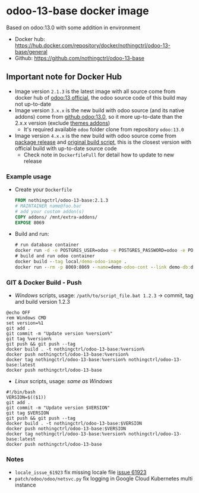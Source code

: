 # odoo-13-base docker image

Based on odoo:13.0 with some addition in environment

* Docker hub: https://hub.docker.com/repository/docker/nothingctrl/odoo-13-base/general
* Github: https://github.com/nothingctrl/odoo-13-base

## Important note for Docker Hub

* Image version `2.1.3` is the latest image with all source come from docker hub of [odoo:13 official](https://hub.docker.com/layers/library/odoo), the odoo source code of this build may not up-to-date
* Image version `3.x.x` is the new build with odoo source (and its native addons) come from [github odoo:13.0](https://github.com/odoo/odoo/tree/13.0), so it more up-to-date than the 2.x.x version (exclude [themes addons](https://github.com/odoo/design-themes))
  * It's required available `odoo` folder clone from repository `odoo:13.0`
* Image version `4.x.x` is the new build with odoo source come from [package release](https://nightly.odoo.com/13.0/nightly/deb/) and [original build script](https://github.com/odoo/docker/blob/26df6d6eef8df7a9927fbdade79772455de7e8eb/13.0/Dockerfile), this is the closest version with official build with up-to-date source code
  * Check note in `DockerfileFull` for detail how to update to new release

### Example usage

* Create your `Dockerfile`
  ```Dockerfile
  FROM nothingctrl/odoo-13-base:2.1.3
  # MAINTAINER name@foo.bar
  # add your custom addon(s)
  COPY addons/ /mnt/extra-addons/
  EXPOSE 8069
  ``` 
* Build and run: 
  ```cmd
  # run database container
  docker run -d -e POSTGRES_USER=odoo -e POSTGRES_PASSWORD=odoo -e POSTGRES_DB=postgres --name demo-db postgres:15
  # build and run odoo container
  docker build --tag local/demo-odoo-image .
  docker run --rm -p 8069:8069 --name=demo-odoo-cont --link demo-db:db -t local/demo-odoo-image
  ```

### GIT & Docker Build - Push

* _Windows_ scripts, usage: `/path/to/script_file.bat 1.2.3` → commit, tag and build version 1.2.3
```
@echo OFF
rem Windows CMD
set version=%1
git add .
git commit -m "Update version %version%"
git tag %version%
git push && git push --tag
docker build . -t nothingctrl/odoo-13-base:%version%
docker push nothingctrl/odoo-13-base:%version%
docker tag nothingctrl/odoo-13-base:%version% nothingctrl/odoo-13-base:latest
docker push nothingctrl/odoo-13-base
```

* _Linux_ scripts, usage: _same as Windows_
```
#!/bin/bash
VERSION=$(($1))
git add .
git commit -m "Update version $VERSION"
git tag $VERSION
git push && git push --tag
docker build . -t nothingctrl/odoo-13-base:$VERSION
docker push nothingctrl/odoo-13-base:$VERSION
docker tag nothingctrl/odoo-13-base:%version% nothingctrl/odoo-13-base:latest
docker push nothingctrl/odoo-13-base
```

### Notes

* `locale_issue_61923` fix missing locale file [issue 61923](https://github.com/odoo/odoo/issues/61923)
* `patch/odoo/odoo/netsvc.py` fix logging in Google Cloud Kubernetes multi instance